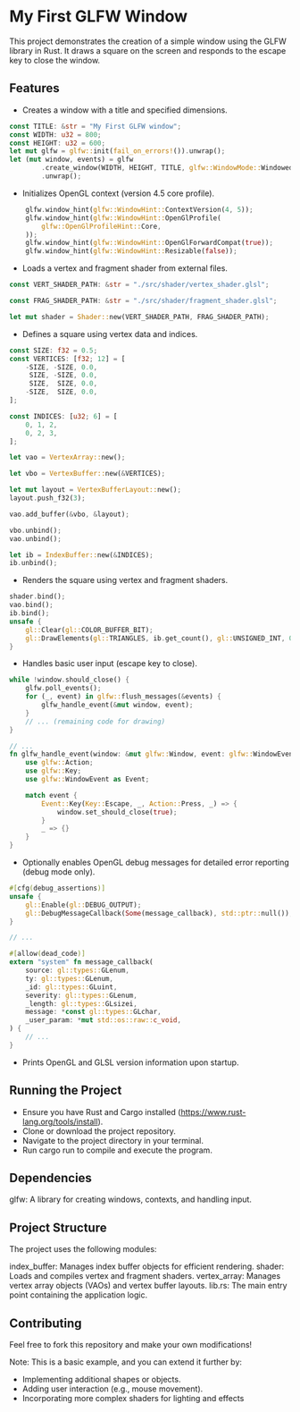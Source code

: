 # My First GLFW Window
This project demonstrates the creation of a simple window using the GLFW library in Rust. It draws a square on the screen and responds to the escape key to close the window.

## Features
- Creates a window with a title and specified dimensions.
```rust
const TITLE: &str = "My First GLFW window";
const WIDTH: u32 = 800;
const HEIGHT: u32 = 600;
let mut glfw = glfw::init(fail_on_errors!()).unwrap();
let (mut window, events) = glfw
        .create_window(WIDTH, HEIGHT, TITLE, glfw::WindowMode::Windowed)
        .unwrap();
```
- Initializes OpenGL context (version 4.5 core profile).
```rust
    glfw.window_hint(glfw::WindowHint::ContextVersion(4, 5));
    glfw.window_hint(glfw::WindowHint::OpenGlProfile(
        glfw::OpenGlProfileHint::Core,
    ));
    glfw.window_hint(glfw::WindowHint::OpenGlForwardCompat(true));
    glfw.window_hint(glfw::WindowHint::Resizable(false));
```
- Loads a vertex and fragment shader from external files.
```rust
const VERT_SHADER_PATH: &str = "./src/shader/vertex_shader.glsl";

const FRAG_SHADER_PATH: &str = "./src/shader/fragment_shader.glsl";

let mut shader = Shader::new(VERT_SHADER_PATH, FRAG_SHADER_PATH);
```
- Defines a square using vertex data and indices.
```rust
const SIZE: f32 = 0.5;
const VERTICES: [f32; 12] = [
    -SIZE, -SIZE, 0.0, 
     SIZE, -SIZE, 0.0, 
     SIZE,  SIZE, 0.0,
    -SIZE,  SIZE, 0.0,
];

const INDICES: [u32; 6] = [
    0, 1, 2,
    0, 2, 3,
];

let vao = VertexArray::new();

let vbo = VertexBuffer::new(&VERTICES);

let mut layout = VertexBufferLayout::new();
layout.push_f32(3);

vao.add_buffer(&vbo, &layout);

vbo.unbind();
vao.unbind();

let ib = IndexBuffer::new(&INDICES);
ib.unbind();
```
- Renders the square using vertex and fragment shaders.
```rust
shader.bind();
vao.bind();
ib.bind();
unsafe {
    gl::Clear(gl::COLOR_BUFFER_BIT);
    gl::DrawElements(gl::TRIANGLES, ib.get_count(), gl::UNSIGNED_INT, 0 as *const _);
}
```
- Handles basic user input (escape key to close).
```rust
while !window.should_close() {
    glfw.poll_events();
    for (_, event) in glfw::flush_messages(&events) {
        glfw_handle_event(&mut window, event);
    }
    // ... (remaining code for drawing)
}

// ...
fn glfw_handle_event(window: &mut glfw::Window, event: glfw::WindowEvent) {
    use glfw::Action;
    use glfw::Key;
    use glfw::WindowEvent as Event;

    match event {
        Event::Key(Key::Escape, _, Action::Press, _) => {
            window.set_should_close(true);
        }
        _ => {}
    }
}
```
- Optionally enables OpenGL debug messages for detailed error reporting (debug mode only).
```rust
#[cfg(debug_assertions)]
unsafe {
    gl::Enable(gl::DEBUG_OUTPUT);
    gl::DebugMessageCallback(Some(message_callback), std::ptr::null());
}

// ... 

#[allow(dead_code)]
extern "system" fn message_callback(
    source: gl::types::GLenum,
    ty: gl::types::GLenum,
    _id: gl::types::GLuint,
    severity: gl::types::GLenum,
    _length: gl::types::GLsizei,
    message: *const gl::types::GLchar,
    _user_param: *mut std::os::raw::c_void,
) {
    // ...
}
```
- Prints OpenGL and GLSL version information upon startup.

## Running the Project
- Ensure you have Rust and Cargo installed (https://www.rust-lang.org/tools/install).
- Clone or download the project repository.
- Navigate to the project directory in your terminal.
- Run cargo run to compile and execute the program.

## Dependencies
glfw: A library for creating windows, contexts, and handling input.

## Project Structure
The project uses the following modules:

index_buffer: Manages index buffer objects for efficient rendering.
shader: Loads and compiles vertex and fragment shaders.
vertex_array: Manages vertex array objects (VAOs) and vertex buffer layouts.
lib.rs: The main entry point containing the application logic.

## Contributing
Feel free to fork this repository and make your own modifications!

Note: This is a basic example, and you can extend it further by:
- Implementing additional shapes or objects.
- Adding user interaction (e.g., mouse movement).
- Incorporating more complex shaders for lighting and effects